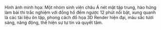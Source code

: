 Hình ảnh minh họa: Một nhóm sinh viên châu Á nét mặt tập trung, hào hứng làm bài thi trắc nghiệm với đồng hồ đếm ngược 12 phút nổi bật, xung quanh là các tài liệu ôn tập, phong cách đồ họa 3D Render hiện đại, màu sắc tươi sáng, năng động, thể hiện sự tự tin và quyết tâm.